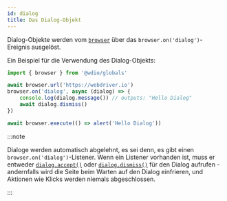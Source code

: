 ```yaml
---
id: dialog
title: Das Dialog-Objekt
---
```


Dialog-Objekte werden vom [`browser`](/docs/api/browser) über das `browser.on('dialog')`-Ereignis ausgelöst.

Ein Beispiel für die Verwendung des Dialog-Objekts:

```ts
import { browser } from '@wdio/globals'

await browser.url('https://webdriver.io')
browser.on('dialog', async (dialog) => {
    console.log(dialog.message()) // outputs: "Hello Dialog"
    await dialog.dismiss()
})

await browser.execute(() => alert('Hello Dialog'))
```

:::note

Dialoge werden automatisch abgelehnt, es sei denn, es gibt einen `browser.on('dialog')`-Listener. Wenn ein Listener vorhanden ist, muss er entweder [`dialog.accept()`](/docs/api/dialog/accept) oder [`dialog.dismiss()`](/docs/api/dialog/dismiss) für den Dialog aufrufen - andernfalls wird die Seite beim Warten auf den Dialog einfrieren, und Aktionen wie Klicks werden niemals abgeschlossen.

:::